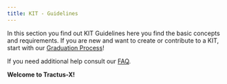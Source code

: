 ```yaml
---
title: KIT - Guidelines
---
```


In this section you find out KIT Guidelines here you find the basic concepts and requirements. If you are new and want to create or contribute to a KIT, start with our [Graduation Process](/docs/kit-process/graduation-process.md)!

If you need additional help consult our [FAQ](processes/kit-faq.md).

**Welcome to Tractus-X!**
